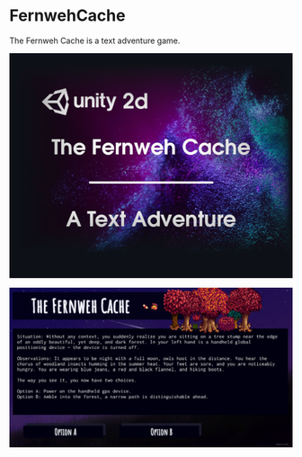 # FernwehCache
The Fernweh Cache is a text adventure game.

<p align="center">
  <img src="https://github.com/Mindstormer-0/FernwehCache/blob/main/Screenshots/RepoTitle.png?raw=true" />
</p>
<p align="center">
  <img src="https://github.com/Mindstormer-0/FernwehCache/blob/main/Screenshots/FernwehCacheChoices.png?raw=true" />
</p>
